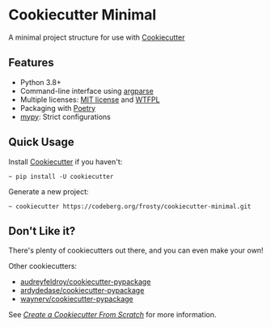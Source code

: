 # Cookiecutter Minimal

A minimal project structure for use with [Cookiecutter](https://github.com/cookiecutter/cookiecutter)

## Features

- Python 3.8+
- Command-line interface using [argparse](https://docs.python.org/3/library/argparse.html)
- Multiple licenses: [MIT license](https://opensource.org/license/mit/) and [WTFPL](http://www.wtfpl.net/)
- Packaging with [Poetry](https://python-poetry.org/)
- [mypy](https://mypy-lang.org/): Strict configurations

## Quick Usage

Install [Cookiecutter](https://github.com/cookiecutter/cookiecutter) if you haven't:

```
~ pip install -U cookiecutter
```

Generate a new project:

```
~ cookiecutter https://codeberg.org/frosty/cookiecutter-minimal.git
```

## Don't Like it?

There's plenty of cookiecutters out there, and you can even make your own!

Other cookiecutters:

- [audreyfeldroy/cookiecutter-pypackage](https://github.com/audreyfeldroy/cookiecutter-pypackage)
- [ardydedase/cookiecutter-pypackage](https://github.com/ardydedase/cookiecutter-pypackage)
- [waynerv/cookiecutter-pypackage](https://github.com/waynerv/cookiecutter-pypackage)

See *[Create a Cookiecutter From Scratch](https://cookiecutter.readthedocs.io/en/stable/tutorials/tutorial2.html)* for more information.